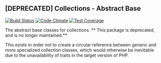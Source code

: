 ## [DEPRECATED] Collections - Abstract Base ##
[![Build Status](https://travis-ci.org/Dhii/collections-abstract-base.svg?branch=master)](https://travis-ci.org/Dhii/collections-abstract-base)
[![Code Climate](https://codeclimate.com/github/Dhii/collections-abstract-base/badges/gpa.svg)](https://codeclimate.com/github/Dhii/collections-abstract-base)
[![Test Coverage](https://codeclimate.com/github/Dhii/collections-abstract-base/badges/coverage.svg)](https://codeclimate.com/github/Dhii/collections-abstract-base/coverage)

The abstract base classes for collections.
** This package is deprecated, and is no longer maintained.**

This exists in order not to create a circular reference between generic and
more specialized collection classes, which would otherwise be inevitable
due to the unavailability of traits in the target version of PHP.
